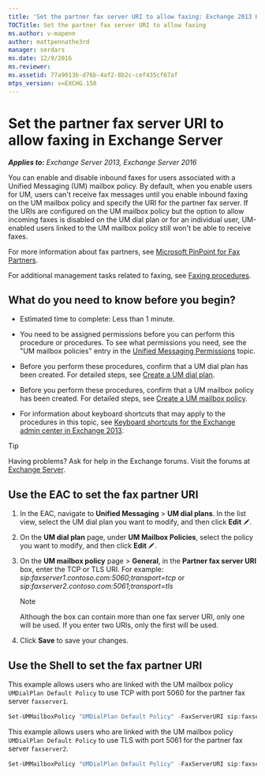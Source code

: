 ```yaml
---
title: 'Set the partner fax server URI to allow faxing: Exchange 2013 Help'
TOCTitle: Set the partner fax server URI to allow faxing
ms.author: v-mapenn
author: mattpennathe3rd
manager: serdars
ms.date: 12/9/2016
ms.reviewer:
ms.assetid: 77a9013b-d76b-4af2-8b2c-cef435cf67af
mtps_version: v=EXCHG.150
---
```


# Set the partner fax server URI to allow faxing in Exchange Server

_**Applies to:** Exchange Server 2013, Exchange Server 2016_

You can enable and disable inbound faxes for users associated with a Unified Messaging (UM) mailbox policy. By default, when you enable users for UM, users can't receive fax messages until you enable inbound faxing on the UM mailbox policy and specify the URI for the partner fax server. If the URIs are configured on the UM mailbox policy but the option to allow incoming faxes is disabled on the UM dial plan or for an individual user, UM-enabled users linked to the UM mailbox policy still won't be able to receive faxes.

For more information about fax partners, see [Microsoft PinPoint for Fax Partners](https://go.microsoft.com/fwlink/p/?LinkId=190238).

For additional management tasks related to faxing, see [Faxing procedures](faxing-procedures-exchange-2013-help.md).

## What do you need to know before you begin?

- Estimated time to complete: Less than 1 minute.

- You need to be assigned permissions before you can perform this procedure or procedures. To see what permissions you need, see the "UM mailbox policies" entry in the [Unified Messaging Permissions](https://technet.microsoft.com/library/d326c3bc-8f33-434a-bf02-a83cc26a5498.aspx) topic.

- Before you perform these procedures, confirm that a UM dial plan has been created. For detailed steps, see [Create a UM dial plan](create-um-dial-plan-exchange-2013-help.md).

- Before you perform these procedures, confirm that a UM mailbox policy has been created. For detailed steps, see [Create a UM mailbox policy](create-um-mailbox-policy-exchange-2013-help.md).

- For information about keyboard shortcuts that may apply to the procedures in this topic, see [Keyboard shortcuts for the Exchange admin center in Exchange 2013](keyboard-shortcuts-in-the-exchange-admin-center-2013-help.md).

> [!TIP]
> Having problems? Ask for help in the Exchange forums. Visit the forums at [Exchange Server](https://go.microsoft.com/fwlink/p/?linkId=60612).

## Use the EAC to set the fax partner URI

1. In the EAC, navigate to **Unified Messaging** \> **UM dial plans**. In the list view, select the UM dial plan you want to modify, and then click **Edit** ![Edit icon](images/ITPro_EAC_EditIcon.gif).

2. On the **UM dial plan** page, under **UM Mailbox Policies**, select the policy you want to modify, and then click **Edit** ![Edit icon](images/ITPro_EAC_EditIcon.gif).

3. On the **UM mailbox policy** page \> **General**, in the **Partner fax server URI** box, enter the TCP or TLS URI. For example: _sip:faxserver1.contoso.com:5060;transport=tcp_ or _sip:faxserver2.contoso.com:5061;transport=tls_

    > [!NOTE]
    > Although the box can contain more than one fax server URI, only one will be used. If you enter two URIs, only the first will be used.

4. Click **Save** to save your changes.

## Use the Shell to set the fax partner URI

This example allows users who are linked with the UM mailbox policy `UMDialPlan Default Policy` to use TCP with port 5060 for the partner fax server `faxserver1`.

```powershell
Set-UMMailboxPolicy "UMDialPlan Default Policy" -FaxServerURI sip:faxserver1.contoso.com:5060;transport=tcp
```

This example allows users who are linked with the UM mailbox policy `UMDialPlan Default Policy` to use TLS with port 5061 for the partner fax server `faxserver2`.

```powershell
Set-UMMailboxPolicy "UMDialPlan Default Policy" -FaxServerURI sip:faxserver2.contoso.com:5061;transport=tls
```
